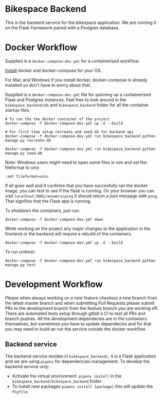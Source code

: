 # Bikespace Backend

This is the backend service for the bikespace application. We are running it on the Flask framework paired with a Postgres database.

# Docker Workflow

Supplied is a `docker-compose-dev.yml` for a containerized workflow.

[Install](https://docs.docker.com/install/) docker and docker-compose for your OS.

For Mac and Windows if you install docker, docker-compose is already installed
so don't have to worry about that.

Supplied is a `docker-compose-dev.yml` file for spinning up a containerized Flask and Postgres instances. Feel free to look around in the `bikespace_backend/db` and `bikespace_backend` folder for all the container startup files.

```shell
# To run the the docker container of the project
docker-compose -f docker-compose-dev.yml up -d --build

# For first time setup recreate and seed db for backend api
docker-compose -f docker-compose-dev.yml run bikespace_backend python manage.py recreate-db

docker-compose -f docker-compose-dev.yml run bikespace_backend python manage.py seed-db
```

Note: Windows users might need to open some files in vim and set the fileformat to unix
```vim
:set fileformat=unix
```

If all goes well and it confirms that you have succesfully ran the docker image, you can test to see if the flask is running. 
On your browser you can visit `localhost:5001/answers/ping` it should return a json message with `pong`. That signifies that the Flask app is running.

To shutdown the containers, just run:
```shell
docker-compose -f docker-compose-dev.yml down
```

While working on the project any major changes to the application in the frontend or the backend will require a rebuild of the containers.
```shell
docker-compose -f docker-compose-dev.yml up -d --build
```

To run unittest:
```shell
docker-compose -f docker-compose-dev.yml run bikespace_backend python manage.py test
```

# Development Workflow

Please when always working on a new feature checkout a new branch from the latest master branch and when submitting Pull Requests please submit PRs to the development branch from the feature branch you are working off. There are automated tests setup through gitlab's CI to test all PRs and branch pushes. All the development dependecies are in the containers themselves, but sometimes you have to update dependecies and for that you may need to build an run the service outside the docker workflow.

## Backend service
The backend service resides in `bikespace_backend/`, it is a Flask application and we are using `pipenv` for dependencies management. To develop the backend service only:

* Activate the virtual environment: `pipenv install` in the `bikespace_backend/bikespace_backend` folder
* To install new packages `pipenv install [package]` this will update the `Pipfile`


